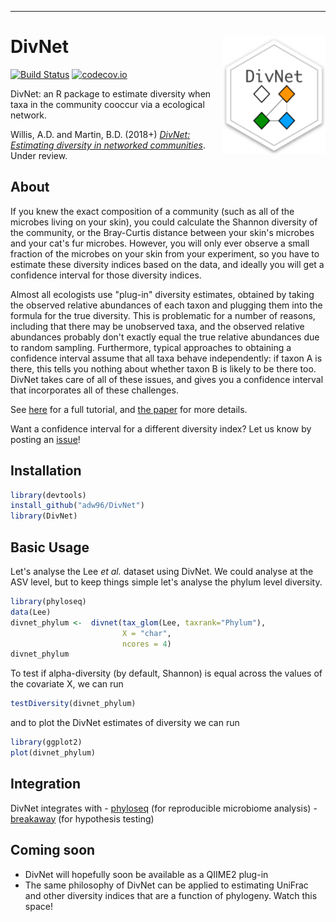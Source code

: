 ------------------------------------------------------------------------

DivNet <img src="docs/divnet-logo.png" align="right" width="165px"/>
====================================================================

[![Build Status](https://travis-ci.org/adw96/DivNet.svg?branch=master)](https://travis-ci.org/adw96/DivNet) <!-- [![AppVeyor Build Status](https://ci.appveyor.com/api/projects/status/github/adw96/DivNet?branch=master&svg=true)](https://ci.appveyor.com/project/adw96/DivNet) --> [![codecov.io](https://codecov.io/gh/adw96/DivNet/coverage.svg?branch=master)](https://codecov.io/gh/adw96/DivNet?branch=master)

DivNet: an R package to estimate diversity when taxa in the community cooccur via a ecological network.

Willis, A.D. and Martin, B.D. (2018+) [*DivNet: Estimating diversity in networked communities*](https://www.biorxiv.org/content/early/2018/04/21/305045). Under review.

About
-----

If you knew the exact composition of a community (such as all of the microbes living on your skin), you could calculate the Shannon diversity of the community, or the Bray-Curtis distance between your skin's microbes and your cat's fur microbes. However, you will only ever observe a small fraction of the microbes on your skin from your experiment, so you have to estimate these diversity indices based on the data, and ideally you will get a confidence interval for those diversity indices.

Almost all ecologists use "plug-in" diversity estimates, obtained by taking the observed relative abundances of each taxon and plugging them into the formula for the true diversity. This is problematic for a number of reasons, including that there may be unobserved taxa, and the observed relative abundances probably don't exactly equal the true relative abundances due to random sampling. Furthermore, typical approaches to obtaining a confidence interval assume that all taxa behave independently: if taxon A is there, this tells you nothing about whether taxon B is likely to be there too. DivNet takes care of all of these issues, and gives you a confidence interval that incorporates all of these challenges.

See [here](https://github.com/adw96/DivNet/blob/master/vignettes/divnet-phyloseq.pdf) for a full tutorial, and [the paper](https://www.biorxiv.org/content/early/2018/04/21/305045) for more details.

Want a confidence interval for a different diversity index? Let us know by posting an [issue](https://github.com/adw96/DivNet/issues)!

Installation
------------

``` r
library(devtools)
install_github("adw96/DivNet")
library(DivNet)
```

Basic Usage
-----------

Let's analyse the Lee *et al.* dataset using DivNet. We could analyse at the ASV level, but to keep things simple let's analyse the phylum level diversity.

``` r
library(phyloseq)
data(Lee)
divnet_phylum <-  divnet(tax_glom(Lee, taxrank="Phylum"),
                         X = "char",
                         ncores = 4)
divnet_phylum
```

To test if alpha-diversity (by default, Shannon) is equal across the values of the covariate X, we can run

``` r
testDiversity(divnet_phylum)
```

and to plot the DivNet estimates of diversity we can run

``` r
library(ggplot2)
plot(divnet_phylum)
```

Integration
-----------

DivNet integrates with - [phyloseq](https://joey711.github.io/phyloseq/) (for reproducible microbiome analysis) - [breakaway](https://github.com/adw96/breakaway) (for hypothesis testing)

Coming soon
-----------

-   DivNet will hopefully soon be available as a QIIME2 plug-in
-   The same philosophy of DivNet can be applied to estimating UniFrac and other diversity indices that are a function of phylogeny. Watch this space!
